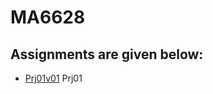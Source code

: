 MA6628
====
Assignments are given below:
----
* [Prj01v01](https://github.com/Yanan369/MA6628/blob/master/Prj01v01.ipynb) Prj01
